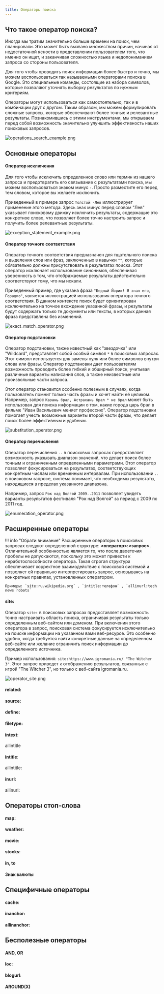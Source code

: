 ```yaml
---
title: Операторы поиска
---
```


## Что такое оператор поиска?

Иногда мы тратим значительно больше времени на поиск, чем планировали. Это может быть вызвано множеством причин, начиная от недостаточной ясности в представлении пользователем того, что именно он ищет, и заканчивая сложностью языка и недопониманием запроса со стороны пользователя.

Для того чтобы проводить поиск информации более быстро и точно, мы можем воспользоваться так называемыми операторами поиска в Google. Это специальные команды, состоящие из набора символов, которые позволяют уточнять выборку результатов по нужным критериям.

Операторы могут использоваться как самостоятельно, так и в комбинации друг с другом. Таким образом, мы можем формулировать сложные запросы, которые обеспечивают более точные и релевантные результаты. Познакомившись с этими инструментами, мы открываем перед собой возможность значительно улучшить эффективность наших поисковых запросов.

![operations_search_example.png](assets%2Fimages%2Fsearch_operators%2Foperations_search_example.png)

## Основные операторы

#### Оператор исключения

Для того чтобы исключить определенное слово или термин из нашего запроса и предотвратить его связывание с результатами поиска, мы можем воспользоваться знаком минус `-`. Просто разместите его перед тем словом, которое вы желаете исключить.

Приведенный в примере запрос `Толстой -Лев` иллюстрирует применение этого метода. Здесь знак минус перед словом "Лев" указывает поисковому движку исключить результаты, содержащие это конкретное слово, что позволяет более точно настроить запрос и получить более релевантные результаты.

![exception_statement_example.png](assets%2Fimages%2Fsearch_operators%2Fexception_statement_example.png)

#### Оператор точного соответствия

Оператор точного соответствия предназначен для тщательного поиска и выделения слов или фраз, заключенных в кавычки `""`, которые обязательно должны присутствовать в результатах поиска. Этот оператор исключает использование синонимов, обеспечивая уверенность в том, что отображаемые результаты действительно соответствуют тому, что мы искали.

Приведенный пример, где указана фраза `"Бедный Йорик! Я знал его, Горацио"`, является иллюстрацией использования оператора точного соответствия. В данном контексте поиск будет ориентирован исключительно на точное вхождение указанной фразы, и результаты будут содержать только те документы или тексты, в которых данная фраза представлена без изменений.

![exact_match_operator.png](assets%2Fimages%2Fsearch_operators%2Fexact_match_operator.png)

#### Оператор подстановки

Оператор подстановки, также известный как "звездочка" или "Wildcard", представляет собой особый символ `*` в поисковых запросах. Этот символ используется для замены нуля или более символов внутри слова или фразы. Оператор подстановки дает пользователям возможность проводить более гибкий и обширный поиск, учитывая различные варианты написания слов, а также неизвестные или произвольные части запроса.

Этот оператор становится особенно полезным в случаях, когда пользователь помнит только часть фразы и хочет найти её целиком. Например, запрос `Казань брал, Астрахань брал * не брал` может быть использован для поиска информации о том, какие города царь брал в фильме "Иван Васильевич меняет профессию". Оператор подстановки помогает учесть возможные варианты второй части фразы, что делает поиск более эффективным и удобным.

![substitution_operator.png](assets%2Fimages%2Fsearch_operators%2Fsubstitution_operator.png)

#### Оператор перечисления

Оператор перечисления `..` в поисковых запросах предоставляет возможность указывать диапазон значений, что делает поиск более точным и ограниченным определенными параметрами. Этот оператор позволяет фокусироваться на результатах, соответствующих конкретным числам или временным интервалам. При использовании `..` в поисковом запросе, система понимает, что необходимы результаты, находящиеся в пределах указанного диапазона.

Например, запрос `Рок над Волгой 2009..2011` позволяет увидеть варианты результатов фестиваля "Рок над Волгой" за период с 2009 по 2011 год.

![enumeration_operator.png](assets%2Fimages%2Fsearch_operators%2Fenumeration_operator.png)

## Расширенные операторы

!!! info "Обрати внимание"
    Расширенные операторы в поисковых запросах следуют определенной структуре: **<оператор>:<запрос>**. Отличительной особенностью является то, что после двоеточия пробелы не допускаются, поскольку это может привести к неработоспособности оператора. Такая строгая структура обеспечивает корректное взаимодействие с поисковой системой и позволяет ей правильно интерпретировать запрос, основываясь на конкретных правилах, установленных оператором.

    Примеры: `site:ru.wikipedia.org` , `intitle:телефон` , `allinurl:tech news robots`

#### site:

Оператор `site:` в поисковых запросах предоставляет возможность точно настраивать область поиска, ограничивая результаты только определенным веб-сайтом или доменом. При включении этого оператора в запрос, поисковая система фокусируется исключительно на поиске информации на указанном вами веб-ресурсе. Это особенно удобно, когда требуется найти конкретные данные на определенном веб-сайте или желание ограничить поиск информации до определенного источника.

Пример использования: `site:https://www.igromania.ru/ "The Witcher 3"`. Этот запрос приведет к отображению результатов, связанных с игрой "The Witcher 3", но только с веб-сайта igromania.ru.

![operator_site.png](assets%2Fimages%2Fsearch_operators%2Foperator_site.png)

#### related:

#### source:

#### define:

#### filetype:

#### intext:

allintitle

#### intitle:

allintitle:

#### inurl:

allinurl:

## Операторы стоп-слова

#### map:

#### weather:

#### movie:

#### stocks:

#### in, to

#### Знак валюты

## Специфичные операторы

#### cache:

#### inanchor:

#### allinanchor:

## Бесполезные операторы

#### AND, OR

#### loc:

#### blogurl:

#### AROUND(X)

















